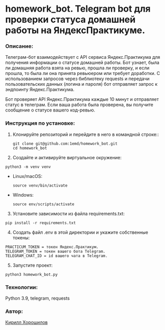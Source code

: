 # homework_bot. Telegram bot для проверки статуса домашней работы на ЯндексПрактикуме.

### Описание:

Телеграм-бот взаимодействует с API сервиса Яндекс.Практикума для получения информации о статусе домашней работы. Бот узнает, была ли домашняя работа взята на ревью, прошла ли проверку, и если прошла, то была ли она принята ревьюером или требует доработки.
С использованием запросов через библиотеку requests и передачи пользовательских данных (логина и пароля) бот отправляет запрос к эндпоинту Яндекс.Практикума.

Бот проверяет API Яндекс.Практикума каждые 10 минут и отправляет статус в телеграм. Если ваша работа была проверена, вы получите сообщение о статусе вашего код-ревью.

### Инструкция по установке:

1. Клонируйте репозиторий и перейдите в него в командной строке::
   ```
   git clone git@github.com:1emd/homework_bot.git
   cd homework_bot
   ```
2. Создайте и активируйте виртуальное окружение:
  ```
  python3 -m venv venv
  ```
- Linux/macOS:

  ```
  source venv/bin/activate
  ```

- Windows:
  ```
  source env/scripts/activate
  ```

3. Установите зависимости из файла requirements.txt:
  ```
  pip install -r requirements.txt
  ```

4. Создать файл .env в этой директории и укажите собственные токены:
  ```
  PRACTICUM_TOKEN = токен Яндекс.Практикум.
  TELEGRAM_TOKEN = токен вашего бота Telegram.
  TELEGRAM_CHAT_ID = id вашего чата в Telegram.
  ```

5. Запустите проект:
  ```
  python3 homework_bot.py
  ```

### Технологии:
Python 3.9, telegram, requests

### Автор:
[Кирилл Хорошилов](https://github.com/1emd)

